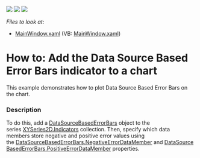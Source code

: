 <!-- default badges list -->
![](https://img.shields.io/endpoint?url=https://codecentral.devexpress.com/api/v1/VersionRange/128568437/16.1.5%2B)
[![](https://img.shields.io/badge/Open_in_DevExpress_Support_Center-FF7200?style=flat-square&logo=DevExpress&logoColor=white)](https://supportcenter.devexpress.com/ticket/details/T432023)
[![](https://img.shields.io/badge/📖_How_to_use_DevExpress_Examples-e9f6fc?style=flat-square)](https://docs.devexpress.com/GeneralInformation/403183)
<!-- default badges end -->
<!-- default file list -->
*Files to look at*:

* [MainWindow.xaml](./CS/DataSourceBasedErrorBars/MainWindow.xaml) (VB: [MainWindow.xaml](./VB/DataSourceBasedErrorBars/MainWindow.xaml))
<!-- default file list end -->
# How to: Add the Data Source Based Error Bars indicator to a chart


<p>This example demonstrates how to plot Data Source Based Error Bars on the chart.</p>


<h3>Description</h3>

To do this, add a&nbsp;<a href="https://documentation.devexpress.com/#WPF/clsDevExpressXpfChartsDataSourceBasedErrorBarstopic">DataSourceBasedErrorBars</a>&nbsp;object to the series&nbsp;<a href="https://documentation.devexpress.com/#WPF/DevExpressXpfChartsXYSeries2D_Indicatorstopic">XYSeries2D.Indicators</a>&nbsp;collection.&nbsp;Then,&nbsp;specify&nbsp;which data members&nbsp;store negative and positive error values using the&nbsp;<a href="https://documentation.devexpress.com/#WPF/DevExpressXpfChartsDataSourceBasedErrorBars_NegativeErrorDataMembertopic">DataSourceBasedErrorBars.NegativeErrorDataMember</a>&nbsp;and&nbsp;<a href="https://documentation.devexpress.com/#WPF/DevExpressXpfChartsDataSourceBasedErrorBars_PositiveErrorDataMembertopic">DataSourceBasedErrorBars.PositiveErrorDataMember</a>&nbsp;properties.

<br/>


